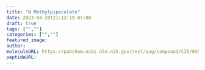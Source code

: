 ```yaml
---
title: "N Methylpipecolate"
date: 2023-04-20T21:12:19-07:00
draft: true
tags: ["",""]
categories: ["",""]
featured_image: 
author: 
moleculeURL: https://pubchem.ncbi.nlm.nih.gov/rest/pug/compound/CID/849/record/SDF/?record_type=3d&response_type=display
peptideURL:
---
```


